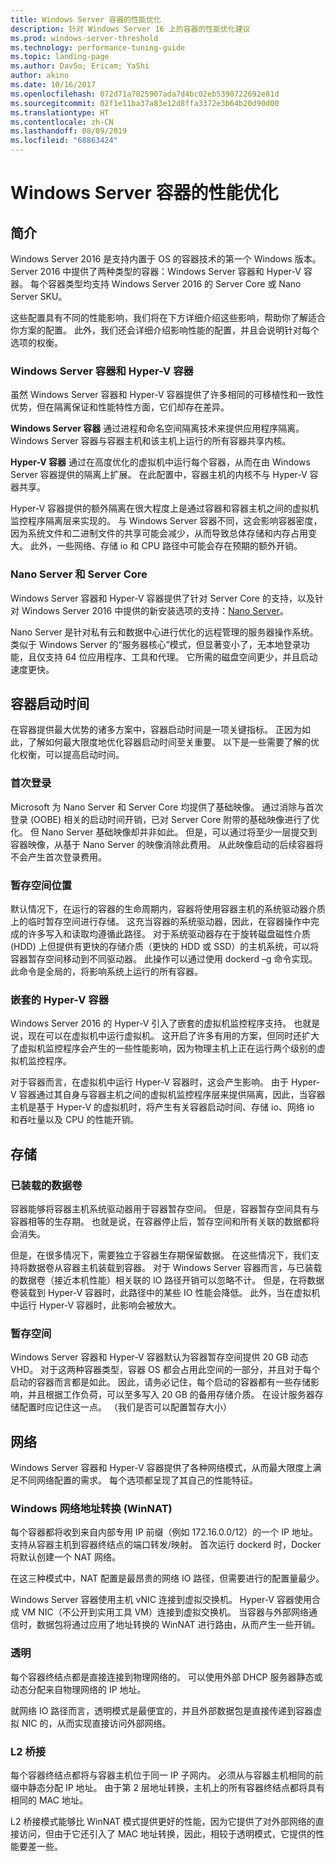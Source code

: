 ```yaml
---
title: Windows Server 容器的性能优化
description: 针对 Windows Server 16 上的容器的性能优化建议
ms.prod: windows-server-threshold
ms.technology: performance-tuning-guide
ms.topic: landing-page
ms.author: DavSo; Ericam; YaShi
author: akino
ms.date: 10/16/2017
ms.openlocfilehash: 072d71a7825907ada7d4bc02eb5390722692e81d
ms.sourcegitcommit: 02f1e11ba37a83e12d8ffa3372e3b64b20d90d00
ms.translationtype: HT
ms.contentlocale: zh-CN
ms.lasthandoff: 08/09/2019
ms.locfileid: "68863424"
---
```

# <a name="performance-tuning-windows-server-containers"></a>Windows Server 容器的性能优化

## <a name="introduction"></a>简介
Windows Server 2016 是支持内置于 OS 的容器技术的第一个 Windows 版本。 Server 2016 中提供了两种类型的容器：Windows Server 容器和 Hyper-V 容器。 每个容器类型均支持 Windows Server 2016 的 Server Core 或 Nano Server SKU。 

这些配置具有不同的性能影响，我们将在下方详细介绍这些影响，帮助你了解适合你方案的配置。 此外，我们还会详细介绍影响性能的配置，并且会说明针对每个选项的权衡。

### <a name="windows-server-container-and-hyper-v-containers"></a>Windows Server 容器和 Hyper-V 容器

虽然 Windows Server 容器和 Hyper-V 容器提供了许多相同的可移植性和一致性优势，但在隔离保证和性能特性方面，它们却存在差异。

**Windows Server 容器** 通过进程和命名空间隔离技术来提供应用程序隔离。 Windows Server 容器与容器主机和该主机上运行的所有容器共享内核。

**Hyper-V 容器** 通过在高度优化的虚拟机中运行每个容器，从而在由 Windows Server 容器提供的隔离上扩展。 在此配置中，容器主机的内核不与 Hyper-V 容器共享。

Hyper-V 容器提供的额外隔离在很大程度上是通过容器和容器主机之间的虚拟机监控程序隔离层来实现的。 与 Windows Server 容器不同，这会影响容器密度，因为系统文件和二进制文件的共享可能会减少，从而导致总体存储和内存占用变大。 此外，一些网络、存储 io 和 CPU 路径中可能会存在预期的额外开销。

### <a name="nano-server-and-server-core"></a>Nano Server 和 Server Core

Windows Server 容器和 Hyper-V 容器提供了针对 Server Core 的支持，以及针对 Windows Server 2016 中提供的新安装选项的支持：[Nano Server](https://technet.microsoft.com/windows-server-docs/compute/nano-server/getting-started-with-nano-server)。 

Nano Server 是针对私有云和数据中心进行优化的远程管理的服务器操作系统。 类似于 Windows Server 的“服务器核心”模式，但显著变小了，无本地登录功能，且仅支持 64 位应用程序、工具和代理。 它所需的磁盘空间更少，并且启动速度更快。

## <a name="container-start-up-time"></a>容器启动时间
在容器提供最大优势的诸多方案中，容器启动时间是一项关键指标。 正因为如此，了解如何最大限度地优化容器启动时间至关重要。 以下是一些需要了解的优化权衡，可以提高启动时间。

### <a name="first-logon"></a>首次登录

Microsoft 为 Nano Server 和 Server Core 均提供了基础映像。 通过消除与首次登录 (OOBE) 相关的启动时间开销，已对 Server Core 附带的基础映像进行了优化。 但 Nano Server 基础映像却并非如此。 但是，可以通过将至少一层提交到容器映像，从基于 Nano Server 的映像消除此费用。 从此映像启动的后续容器将不会产生首次登录费用。
### <a name="scratch-space-location"></a>暂存空间位置

默认情况下，在运行的容器的生命周期内，容器将使用容器主机的系统驱动器介质上的临时暂存空间进行存储。 这充当容器的系统驱动器，因此，在容器操作中完成的许多写入和读取均遵循此路径。 对于系统驱动器存在于旋转磁盘磁性介质 (HDD) 上但提供有更快的存储介质（更快的 HDD 或 SSD）的主机系统，可以将容器暂存空间移动到不同驱动器。 此操作可以通过使用 dockerd –g 命令实现。 此命令是全局的，将影响系统上运行的所有容器。

### <a name="nested-hyper-v-containers"></a>嵌套的 Hyper-V 容器
Windows Server 2016 的 Hyper-V 引入了嵌套的虚拟机监控程序支持。 也就是说，现在可以在虚拟机中运行虚拟机。 这开启了许多有用的方案，但同时还扩大了虚拟机监控程序会产生的一些性能影响，因为物理主机上正在运行两个级别的虚拟机监控程序。

对于容器而言，在虚拟机中运行 Hyper-V 容器时，这会产生影响。 由于 Hyper-V 容器通过其自身与容器主机之间的虚拟机监控程序层来提供隔离，因此，当容器主机是基于 Hyper-V 的虚拟机时，将产生有关容器启动时间、存储 io、网络 io 和吞吐量以及 CPU 的性能开销。

## <a name="storage"></a>存储
### <a name="mounted-data-volumes"></a>已装载的数据卷

容器能够将容器主机系统驱动器用于容器暂存空间。 但是，容器暂存空间具有与容器相等的生存期。 也就是说，在容器停止后，暂存空间和所有关联的数据都将会消失。

但是，在很多情况下，需要独立于容器生存期保留数据。 在这些情况下，我们支持将数据卷从容器主机装载到容器。 对于 Windows Server 容器而言，与已装载的数据卷（接近本机性能）相关联的 IO 路径开销可以忽略不计。 但是，在将数据卷装载到 Hyper-V 容器时，此路径中的某些 IO 性能会降低。 此外，当在虚拟机中运行 Hyper-V 容器时，此影响会被放大。

### <a name="scratch-space"></a>暂存空间

Windows Server 容器和 Hyper-V 容器默认为容器暂存空间提供 20 GB 动态 VHD。 对于这两种容器类型，容器 OS 都会占用此空间的一部分，并且对于每个启动的容器而言都是如此。 因此，请务必记住，每个启动的容器都有一些存储影响，并且根据工作负荷，可以至多写入 20 GB 的备用存储介质。 在设计服务器存储配置时应记住这一点。
（我们是否可以配置暂存大小）

## <a name="networking"></a>网络
Windows Server 容器和 Hyper-V 容器提供了各种网络模式，从而最大限度上满足不同网络配置的需求。 每个选项都呈现了其自己的性能特征。

### <a name="windows-network-address-translation-winnat"></a>Windows 网络地址转换 (WinNAT)

每个容器都将收到来自内部专用 IP 前缀（例如 172.16.0.0/12）的一个 IP 地址。 支持从容器主机到容器终结点的端口转发/映射。 首次运行 dockerd 时，Docker 将默认创建一个 NAT 网络。

在这三种模式中，NAT 配置是最昂贵的网络 IO 路径，但需要进行的配置量最少。 

Windows Server 容器使用主机 vNIC 连接到虚拟交换机。 Hyper-V 容器使用合成 VM NIC（不公开到实用工具 VM）连接到虚拟交换机。 当容器与外部网络通信时，数据包将通过应用了地址转换的 WinNAT 进行路由，从而产生一些开销。

### <a name="transparent"></a>透明

每个容器终结点都是直接连接到物理网络的。 可以使用外部 DHCP 服务器静态或动态分配来自物理网络的 IP 地址。

就网络 IO 路径而言，透明模式是最便宜的，并且外部数据包是直接传递到容器虚拟 NIC 的，从而实现直接访问外部网络。

### <a name="l2-bridge"></a>L2 桥接
每个容器终结点都将与容器主机位于同一 IP 子网内。 必须从与容器主机相同的前缀中静态分配 IP 地址。 由于第 2 层地址转换，主机上的所有容器终结点都将具有相同的 MAC 地址。

L2 桥接模式能够比 WinNAT 模式提供更好的性能，因为它提供了对外部网络的直接访问，但由于它还引入了 MAC 地址转换，因此，相较于透明模式，它提供的性能要差一些。




